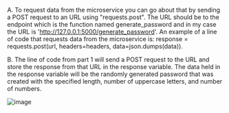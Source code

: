 

A. To request data from the microservice you can go about that by sending a POST request to an URL using "requests.post". The URL should be to the endpoint which is the function named generate_password and in my case the URL is 'http://127.0.0.1:5000/generate_password'. An example of a line of code that requests data from the microservice is: response =
requests.post(url, headers=headers, data=json.dumps(data)).

B. The line of code from part 1 will send a POST request to the URL and store the response from that URL in the response variable. The data held in the response variable will be the randomly generated password that was created with the specified length, number of uppercase letters, and number of numbers.

![image](https://github.com/ambattup/pythonProject42/assets/122513977/a2418c0a-5a43-4a63-931d-40aca33d9fb4)



